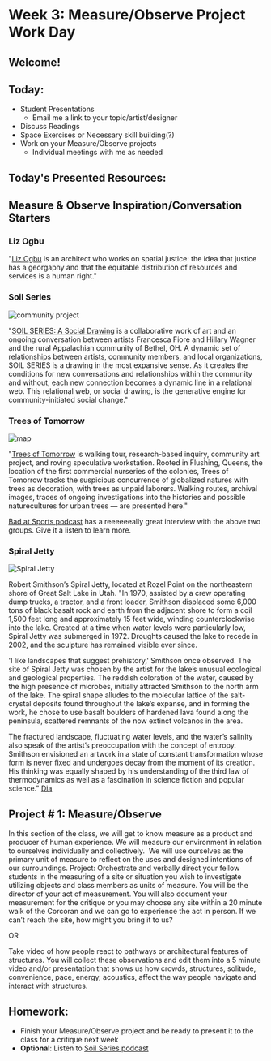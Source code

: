 # Week 3: Measure/Observe Project Work Day

## Welcome!

## Today:

- Student Presentations
  - Email me a link to your topic/artist/designer
- Discuss Readings
- Space Exercises or Necessary skill building(?)
- Work on your Measure/Observe projects
  - Individual meetings with me as needed

## Today's Presented Resources:

## Measure & Observe Inspiration/Conversation Starters

### Liz Ogbu
"[Liz Ogbu](https://www.ted.com/talks/liz_ogbu_what_if_gentrification_was_about_healing_communities_instead_of_displacing_them?language=en#t-884050) is an architect who works on spatial justice: the idea that justice has a georgaphy and that the equitable distribution of resources and services is a human right."

### Soil Series

![community project](https://soilseriesbethel.files.wordpress.com/2018/01/soilseries_fiore_wagner_06.jpg?w=2280)

"[SOIL SERIES: A Social Drawing](https://soilseriesbethel.com/author/soilseriesbethel/) is a collaborative work of art and an ongoing conversation between artists Francesca Fiore and Hillary Wagner and the rural Appalachian community of Bethel, OH. A dynamic set of relationships between artists, community members, and local organizations, SOIL SERIES is a drawing in the most expansive sense. As it creates the conditions for new conversations and relationships within the community and without, each new connection becomes a dynamic line in a relational web. This relational web, or social drawing, is the generative engine for community-initiated social change."

### Trees of Tomorrow

![map](http://www.treesoftomorrow.life/wp-content/uploads/2018/05/ToTOEroute-1024x637.png)

"[Trees of Tomorrow](http://www.treesoftomorrow.life/) is walking tour, research-based inquiry, community art project, and roving speculative workstation. Rooted in Flushing, Queens, the location of the first commercial nurseries of the colonies, Trees of Tomorrow tracks the suspicious concurrence of globalized natures with trees as decoration, with trees as unpaid laborers. Walking routes, archival images, traces of ongoing investigations into the histories and possible naturecultures for urban trees — are presented here."

[Bad at Sports podcast](https://soilseriesbethel.com/2018/06/24/soil-series-on-bad-at-sports-podcast/) has a reeeeeeally great interview with the above two groups. Give it a listen to learn more.

### Spiral Jetty

![Spiral Jetty](https://www.diaart.org/media/w1050h700/object/smi-spiraljetty-steinmetz.jpg)

Robert Smithson’s Spiral Jetty, located at Rozel Point on the northeastern shore of Great Salt Lake in Utah. "In 1970, assisted by a crew operating dump trucks, a tractor, and a front loader, Smithson displaced some 6,000 tons of black basalt rock and earth from the adjacent shore to form a coil 1,500 feet long and approximately 15 feet wide, winding counterclockwise into the lake. Created at a time when water levels were particularly low, Spiral Jetty was submerged in 1972. Droughts caused the lake to recede in 2002, and the sculpture has remained visible ever since.

'I like landscapes that suggest prehistory,' Smithson once observed. The site of Spiral Jetty was chosen by the artist for the lake’s unusual ecological and geological properties. The reddish coloration of the water, caused by the high presence of microbes, initially attracted Smithson to the north arm of the lake. The spiral shape alludes to the molecular lattice of the salt-crystal deposits found throughout the lake’s expanse, and in forming the work, he chose to use basalt boulders of hardened lava found along the peninsula, scattered remnants of the now extinct volcanos in the area.

The fractured landscape, fluctuating water levels, and the water’s salinity also speak of the artist’s preoccupation with the concept of entropy. Smithson envisioned an artwork in a state of constant transformation whose form is never fixed and undergoes decay from the moment of its creation. His thinking was equally shaped by his understanding of the third law of thermodynamics as well as a fascination in science fiction and popular science." [Dia](https://www.diaart.org/visit/visit/robert-smithson-spiral-jetty)

## Project # 1: 	Measure/Observe

In this section of the class, we will get to know measure as a product and producer of human experience. We will measure our environment in relation to ourselves individually and collectively.  We will use ourselves as the primary unit of measure to reflect on the uses and designed intentions of our surroundings. Project: Orchestrate and verbally direct your fellow students in the measuring of a site or situation you wish to investigate utilizing objects and class members as units of measure. You will be the director of your act of measurement. You will also document your measurement for the critique or you may choose any site within a 20 minute walk of the Corcoran and we can go to experience the act in person. If we can’t reach the site, how might you bring it to us?

OR

Take video of how people react to pathways or architectural features of structures. You will collect these observations and edit them into a 5 minute video and/or presentation that shows us how crowds, structures, solitude, convenience, pace, energy, acoustics, affect the way people navigate and interact with structures.

## Homework:

- Finish your Measure/Observe project and be ready to present it to the class for a critique next week
- **Optional**: Listen to [Soil Series podcast](https://soilseriesbethel.com/2018/06/24/soil-series-on-bad-at-sports-podcast/)
